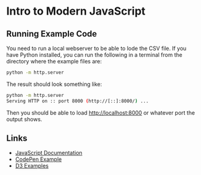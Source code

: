 # Intro to Modern JavaScript

## Running Example Code

You need to run a local webserver to be able to lode the CSV file. If you have Python installed, you can run the following in a terminal from the directory where the example files are:

~~~bash
python -m http.server
~~~

The result should look something like:

~~~bash
python -m http.server
Serving HTTP on :: port 8000 (http://[::]:8000/) ...
~~~

Then you should be able to load [http://localhost:8000](http://localhost:8000) or whatever port the output shows.

## Links

- [JavaScript Documentation](https://developer.mozilla.org/en-US/docs/Web/JavaScript)
- [CodePen Example](https://codepen.io/jayvarner/pen/QwWKxOo?editors=0010)
- [D3 Examples](https://observablehq.com/@d3/gallery)
